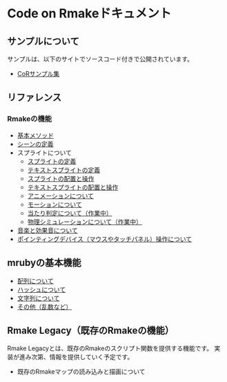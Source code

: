 # Code on Rmakeドキュメント

## サンプルについて

サンプルは、以下のサイトでソースコード付きで公開されています。

* [CoRサンプル集](https://rmake.jp/games/cor_examples)

## リファレンス

### Rmakeの機能

* [基本メソッド](rmake/basic.md)
* [シーンの定義](rmake/scene.md)
* スプライトについて
  * [スプライトの定義](rmake/define_sprite.md)
  * [テキストスプライトの定義](rmake/define_sprite.md)
  * [スプライトの配置と操作](rmake/sprite.md)
  * [テキストスプライトの配置と操作](rmake/text_sprite.md)
  * [アニメーションについて](rmake/animation.md)
  * [モーションについて](rmake/motion.md)
  * [当たり判定について（作業中）](rmake/collision.md)
  * [物理シミュレーションについて（作業中）](rmake/physics.md)
* [音楽と効果音について](rmake/sound.md)
* [ポインティングデバイス（マウスやタッチパネル）操作について](rmake/pointer.md)

## mrubyの基本機能

* [配列について](mruby/array.md)
* [ハッシュについて](mruby/hash.md)
* [文字列について](mruby/string.md)
* [その他（乱数など）](mruby/other.md)

## Rmake Legacy（既存のRmakeの機能）

Rmake Legacyとは、既存のRmakeのスクリプト関数を提供する機能です。
実装が進み次第、情報を提供していく予定です。

* 既存のRmakeマップの読み込みと描画について